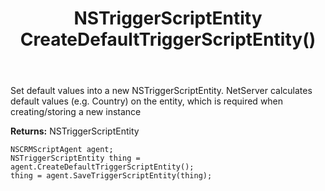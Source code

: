 ﻿---
uid: crmscript_ref_NSCRMScriptAgent_CreateDefaultTriggerScriptEntity
title: NSTriggerScriptEntity CreateDefaultTriggerScriptEntity()
intellisense: NSCRMScriptAgent.CreateDefaultTriggerScriptEntity
keywords: NSCRMScriptAgent, CreateDefaultTriggerScriptEntity
so.topic: reference
---
	  
Set default values into a new NSTriggerScriptEntity.
NetServer calculates default values (e.g. Country) on the entity, which is required when creating/storing a new instance
	  
**Returns:** NSTriggerScriptEntity

```crmscript
NSCRMScriptAgent agent;
NSTriggerScriptEntity thing = agent.CreateDefaultTriggerScriptEntity();
thing = agent.SaveTriggerScriptEntity(thing);
```

